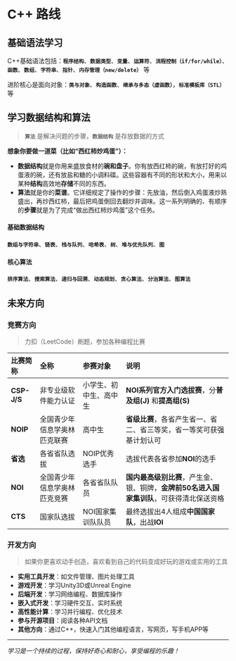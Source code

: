 # C++ 路线

## 基础语法学习

C++基础语法包括：**`程序结构`**、**`数据类型`**、**`变量`**、**`运算符`**、**`流程控制（if/for/while）`**、**`函数`**、**`数组`**、**`字符串`**、**`指针`**、**`内存管理（new/delete）`** 等

进阶核心是面向对象：**`类与对象`**、**`构造函数`**、**`继承与多态（虚函数）`**，**`标准模板库（STL）`** 等

## 学习数据结构和算法
> **`算法`** 是解决问题的步骤，**`数据结构`** 是存放数据的方式

**想象你要做一道菜（比如“西红柿炒鸡蛋”）：**

*   **数据结构**就是你用来盛放食材的**碗和盘子**。你有放西红柿的碗，有放打好的鸡蛋液的碗，还有放盐和糖的小调料碟。这些容器有不同的形状和大小，用来以某种**结构**高效地**存储**不同的东西。
*   **算法**就是你的**菜谱**。它详细规定了操作的步骤：先放油，然后倒入鸡蛋液炒熟盛出，再炒西红柿，最后把鸡蛋倒回去翻炒并调味。这一系列明确的、有顺序的**步骤**就是为了完成“做出西红柿炒鸡蛋”这个任务。

#### 基础数据结构
**`数组与字符串`**、**`链表`**、**`栈与队列`**、**`哈希表`**、**`树`**、**`堆与优先队列`**、**`图`**

#### 核心算法
**`排序算法`**、**`搜索算法`**、**`递归与回溯`**、**`动态规划`**、**`贪心算法`**、**`分治算法`**、**`图算法`**

## 未来方向

### 竞赛方向
> 力扣（LeetCode）刷题，参加各种编程比赛

| 比赛简称 | 全称 | 参赛对象 | 说明 |
| :--- | :--- | :--- | :--- |
| **CSP-J/S** | 非专业级软件能力认证 | 小学生、初中生、高中生 | **NOI系列官方入门选拔赛**，分**普及组(J)** 和**提高组(S)** |
| **NOIP** | 全国青少年信息学奥林匹克联赛 | 高中生 | **省级比赛**，各省产生省一、省二、省三等奖，省一等奖可获强基计划认可 |
| **省选** | 各省省队选拔 | NOIP优秀选手 | 选拔代表各省参加**NOI**的选手 |
| **NOI** | 全国青少年信息学奥林匹克竞赛 | 各省省队队员 | **国内最高级别比赛**，产生金、银、铜牌，**金牌前50名进入国家集训队**，可获得清北保送资格 |
| **CTS** | 国家队选拔 | NOI国家集训队队员 | 最终选拔出4人组成**中国国家队**，出战**IOI** |

### 开发方向
> 如果你更喜欢动手创造，喜欢看到自己的代码变成好玩的游戏或实用的工具

- **实用工具开发**：如文件管理、图片处理工具
- **游戏开发**：学习Unity3D或Unreal Engine
- **后端开发**：学习网络编程、数据库操作
- **嵌入式开发**：学习硬件交互、实时系统
- **高性能计算**：学习并行编程、优化技术
- **参与开源项目**：阅读各种API文档
- **其他方向**：通过C++，快速入门其他编程语言，写网页，写手机APP等

---

*学习是一个持续的过程，保持好奇心和耐心，享受编程的乐趣！*


